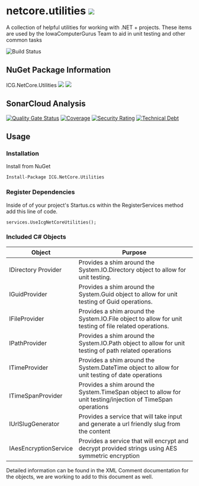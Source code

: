 # netcore.utilities ![](https://img.shields.io/github/license/iowacomputergurus/netcore.utilities.svg)

A collection of helpful utilities for working with .NET + projects.  These items are used by the IowaComputerGurus Team to aid in unit testing and other common tasks

![Build Status](https://github.com/IowaComputerGurus/netcore.utilities/actions/workflows/ci-build.yml/badge.svg)

## NuGet Package Information
ICG.NetCore.Utilities ![](https://img.shields.io/nuget/v/icg.netcore.utilities.svg) ![](https://img.shields.io/nuget/dt/icg.netcore.utilities.svg)

## SonarCloud Analysis

[![Quality Gate Status](https://sonarcloud.io/api/project_badges/measure?project=IowaComputerGurus_netcore.utilities&metric=alert_status)](https://sonarcloud.io/dashboard?id=IowaComputerGurus_netcore.utilities)
[![Coverage](https://sonarcloud.io/api/project_badges/measure?project=IowaComputerGurus_netcore.utilities&metric=coverage)](https://sonarcloud.io/dashboard?id=IowaComputerGurus_netcore.utilities)
[![Security Rating](https://sonarcloud.io/api/project_badges/measure?project=IowaComputerGurus_netcore.utilities&metric=security_rating)](https://sonarcloud.io/dashboard?id=IowaComputerGurus_netcore.utilities)
[![Technical Debt](https://sonarcloud.io/api/project_badges/measure?project=IowaComputerGurus_netcore.utilities&metric=sqale_index)](https://sonarcloud.io/dashboard?id=IowaComputerGurus_netcore.utilities)


## Usage

### Installation

Install from NuGet

```
Install-Package ICG.NetCore.Utilities
```

### Register Dependencies

Inside of of your project's Startus.cs within the RegisterServices method add this line of code.

```
services.UseIcgNetCoreUtilities();
```

### Included C# Objects

| Object | Purpose |
| ---- | --- |
| IDirectory Provider | Provides a shim around the System.IO.Directory object to allow for unit testing. |
| IGuidProvider | Provides a shim around the System.Guid object to allow for unit testing of Guid operations.  |
| IFileProvider | Provides a shim around the System.IO.File object to allow for unit testing of file related operations. |
| IPathProvider | Provides a shim around the System.IO.Path object to allow for unit testing of path related operations | 
| ITimeProvider | Provides a shim around the System.DateTime object to allow for unit testing of date operations |
| ITimeSpanProvider | Provides a shim around the System.TimeSpan object to allow for unit testing/injection of TimeSpan operations |
| IUrlSlugGenerator | Provides a service that will take input and generate a url friendly slug from the content |
| IAesEncryptionService | Provides a service that will encrypt and decrypt provided strings using AES symmetric encryption |

Detailed information can be found in the XML Comment documentation for the objects, we are working to add to this document as well.

